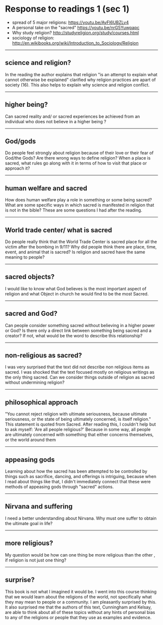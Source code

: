 
# Response to readings 1 (sec 1)<a id="sec-1" name="sec-1"></a>

- spread of 5 major religions: https://youtu.be/AvFl6UBZLv4
- A personal take on the "sacred" https://youtu.be/nrG5Yuwpapc
- Why study religion? http://studyreligion.org/study/courses.html
- sociology of religion: http://en.wikibooks.org/wiki/Introduction_to_Sociology/Religion 

---

## science and religion?<a id="sec-1-1" name="sec-1-1"></a>

In the reading the author explains that religion "is an attempt to explain what cannot otherwise be explained" clarified why religion practices are apart of society (16). This also helps to explain why science and religion conflict.

---

## higher being?<a id="sec-1-2" name="sec-1-2"></a>

Can sacred reality and/ or sacred experiences be achieved from an individual who does not believe in a higher being ?

---

## God/gods<a id="sec-1-3" name="sec-1-3"></a>

Do people feel strongly about religion because of their love or their fear of God/the Gods? Are there wrong ways to define religion? When a place is sacred, what rules go along with it in terms of how to visit that place or approach it?

---

## human welfare and sacred<a id="sec-1-4" name="sec-1-4"></a>

How does human welfare play a role in something or some being sacred? What are some specific ways in which sacred is manifested in religion that is not in the bible? These are some questions I had after the reading.

---

## World trade center/ what is sacred<a id="sec-1-5" name="sec-1-5"></a>

Do people really think that the World Trade Center is sacred place for all the victim after the bombing in 9/11? Why did people think there are place, time, event, and animal that is sacred? Is religion and sacred have the same meaning to people?

---

## sacred objects?<a id="sec-1-6" name="sec-1-6"></a>

I would like to know what God believes is the most important aspect of religion and what Object in church he would find to be the most Sacred.

---

## sacred and God?<a id="sec-1-7" name="sec-1-7"></a>

Can people consider something sacred without believing in a higher power or God? Is there only a direct link between something being sacred and a creator? If not, what would be the word to describe this relationship?

---

## non-religious as sacred?<a id="sec-1-8" name="sec-1-8"></a>

I was very surprised that the text did not describe non religious items as sacred. I was shocked that the text focused mostly on religious writings as the only thing sacred. Can we consider things outside of religion as sacred without undermining religion? 

---

## philosophical approach<a id="sec-1-9" name="sec-1-9"></a>

"You cannot reject religion with ultimate seriousness, because ultimate seriousness, or the state of being ultimately concerned, is itself religion." This statement is quoted from Sacred. After reading this, I couldn't help but to ask myself: 'Are all people religious?' Because in some way, all people are ultimately concerned with something that either concerns themselves, or the world around them

---

## appeasing gods<a id="sec-1-10" name="sec-1-10"></a>

Learning about how the sacred has been attempted to be controlled by things such as sacrifice, dancing, and offerings is intriguing, because when I read about things like that, I didn't immediately connect that these were methods of appeasing gods through "sacred" actions.

---

## Nirvana and suffering<a id="sec-1-11" name="sec-1-11"></a>

I need a better understanding about Nirvana. Why must one suffer to obtain the ultimate goal in life?

---

## more religious?<a id="sec-1-12" name="sec-1-12"></a>

My question would be how can one thing be more religious than the other , if religion is not just one thing?

---

## surprise?<a id="sec-1-13" name="sec-1-13"></a>

This book is not what I imagined it would be. I went into this course thinking that we would learn about the religions of the world, not specifically what they may mean to people or a community. I am pleasantly surprised by this. It also surprised me that the authors of this text, Cunningham and Kelsay, are able to think about all of these topics without any hints of personal bias to any of the religions or people that they use as examples and evidence.

